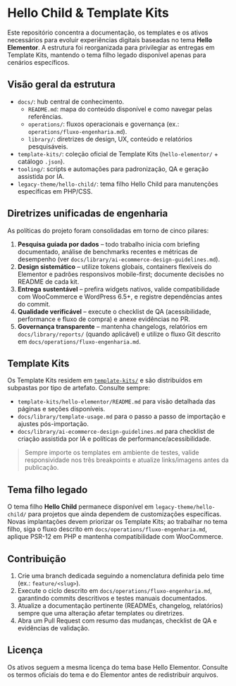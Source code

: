 # Hello Child & Template Kits

Este repositório concentra a documentação, os templates e os ativos necessários para evoluir experiências digitais baseadas no tema **Hello Elementor**. A estrutura foi reorganizada para privilegiar as entregas em Template Kits, mantendo o tema filho legado disponível apenas para cenários específicos.

## Visão geral da estrutura

- `docs/`: hub central de conhecimento.
  - `README.md`: mapa do conteúdo disponível e como navegar pelas referências.
  - `operations/`: fluxos operacionais e governança (ex.: `operations/fluxo-engenharia.md`).
  - `library/`: diretrizes de design, UX, conteúdo e relatórios pesquisáveis.
- `template-kits/`: coleção oficial de Template Kits (`hello-elementor/` + catálogo `.json`).
- `tooling/`: scripts e automações para padronização, QA e geração assistida por IA.
- `legacy-theme/hello-child/`: tema filho Hello Child para manutenções específicas em PHP/CSS.

## Diretrizes unificadas de engenharia

As políticas do projeto foram consolidadas em torno de cinco pilares:

1. **Pesquisa guiada por dados** – todo trabalho inicia com briefing documentado, análise de benchmarks recentes e métricas de desempenho (ver `docs/library/ai-ecommerce-design-guidelines.md`).
2. **Design sistemático** – utilize tokens globais, containers flexíveis do Elementor e padrões responsivos mobile-first; documente decisões no README de cada kit.
3. **Entrega sustentável** – prefira widgets nativos, valide compatibilidade com WooCommerce e WordPress 6.5+, e registre dependências antes do commit.
4. **Qualidade verificável** – execute o checklist de QA (acessibilidade, performance e fluxo de compra) e anexe evidências no PR.
5. **Governança transparente** – mantenha changelogs, relatórios em `docs/library/reports/` (quando aplicável) e utilize o fluxo Git descrito em `docs/operations/fluxo-engenharia.md`.

## Template Kits

Os Template Kits residem em [`template-kits/`](template-kits/README.md) e são distribuídos em subpastas por tipo de artefato. Consulte sempre:

- `template-kits/hello-elementor/README.md` para visão detalhada das páginas e seções disponíveis.
- `docs/library/template-usage.md` para o passo a passo de importação e ajustes pós-importação.
- `docs/library/ai-ecommerce-design-guidelines.md` para checklist de criação assistida por IA e políticas de performance/acessibilidade.

> Sempre importe os templates em ambiente de testes, valide responsividade nos três breakpoints e atualize links/imagens antes da publicação.

## Tema filho legado

O tema filho **Hello Child** permanece disponível em `legacy-theme/hello-child/` para projetos que ainda dependem de customizações específicas. Novas implantações devem priorizar os Template Kits; ao trabalhar no tema filho, siga o fluxo descrito em `docs/operations/fluxo-engenharia.md`, aplique PSR-12 em PHP e mantenha compatibilidade com WooCommerce.

## Contribuição

1. Crie uma branch dedicada seguindo a nomenclatura definida pelo time (ex.: `feature/<slug>`).
2. Execute o ciclo descrito em `docs/operations/fluxo-engenharia.md`, garantindo commits descritivos e testes manuais documentados.
3. Atualize a documentação pertinente (READMEs, changelog, relatórios) sempre que uma alteração afetar templates ou diretrizes.
4. Abra um Pull Request com resumo das mudanças, checklist de QA e evidências de validação.

## Licença

Os ativos seguem a mesma licença do tema base Hello Elementor. Consulte os termos oficiais do tema e do Elementor antes de redistribuir arquivos.
